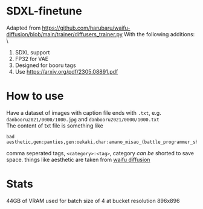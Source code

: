 # SDXL-finetune
Adapted from https://github.com/harubaru/waifu-diffusion/blob/main/trainer/diffusers_trainer.py
With the following additions: \
1. SDXL support
2. FP32 for VAE
3. Designed for booru tags
4. Use https://arxiv.org/pdf/2305.08891.pdf

# How to use
Have a dataset of images with caption file ends with `.txt`, e.g. `danbooru2021/0000/1000.jpg` and `danbooru2021/0000/1000.txt` \
The content of txt file is something like
```
bad aesthetic,gen:panties,gen:oekaki,char:amano_misao_(battle_programmer_shirase),art:haganemaru_kennosuke,meta:lowres,gen:open_mouth,gen:panty_pull,gen:white_panties,gen:school_uniform,gen:1girl,copy:battle_programmer_shirase,gen:underwear,gen:blush,gen:jaggy_line,gen:long_hair,gen:solo
```
comma seperated tags, `<category>:<tag>`, category <i>can be</i> shorted to save space.
things like aesthetic are taken from [waifu diffusion](https://saltacc.notion.site/WD-1-5-Beta-3-Release-Notes-1e35a0ed1bb24c5b93ec79c45c217f63)

# Stats
44GB of VRAM used for batch size of 4 at bucket resolution 896x896

